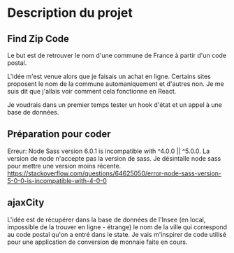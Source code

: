# Description du projet
## Find Zip Code

Le but est de retrouver le nom d'une commune de France à partir d'un code postal.

L'idée m'est venue alors que je faisais un achat en ligne. Certains sites proposent le nom de la commune automaniquement et d'autres non. Je me suis dit que j'allais voir comment cela fonctionne en React. 

Je voudrais dans un premier temps tester un hook d'état et un appel à une base de données.

## Préparation pour coder

Erreur: Node Sass version 6.0.1 is incompatible with ^4.0.0 || ^5.0.0.
La version de node n'accepte pas la version de sass. Je désintalle node sass pour mettre une version moins récente.
https://stackoverflow.com/questions/64625050/error-node-sass-version-5-0-0-is-incompatible-with-4-0-0


## ajaxCity

L'idée est de récupérer dans la base de données de l'Insee (en local, impossible de la trouver en ligne - étrange) le nom de la ville qui correspond au code postal qu'on a entré dans le state. Je vais m'inspirer de code utilisé pour une application de conversion de monnaie faite en cours.
